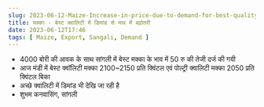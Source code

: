 ```yaml
---
slug: 2023-06-12-Maize-Increase-in-price-due-to-demand-for-best-quality
title: मक्का - बेस्ट क्वालिटी में डिमांड से भाव में बढ़ोतरी
date: 2023-06-12T17:46
tags: [ Maize, Export, Sangali, Demand ]
---
```



- 4000 बोरी की आवक के साथ सांगली में बेस्ट मक्का के भाव में 50 रु की तेजी दर्ज की गयी 
- आज मंडी में बेस्ट क्वॉलिटी मक्का 2100~2150 प्रति क्विंटल एवं पोल्ट्री क्वालिटी मक्का 2050 प्रति क्विंटल बिका
- अच्छे क्वालिटी में डिमांड भी देखि जा रही है 
- शुभम कनवासिंग, सांगली 
